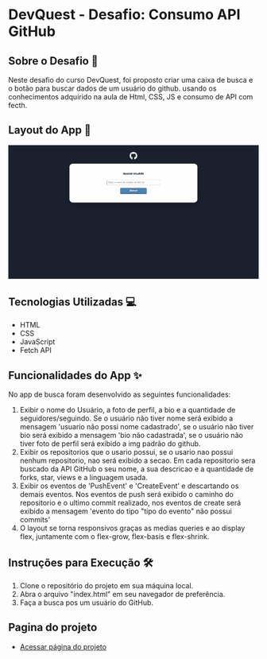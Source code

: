 # DevQuest - Desafio: Consumo API GitHub

## Sobre o Desafio 🚀

Neste desafio do curso DevQuest, foi proposto criar uma caixa de busca e o botão para buscar dados de um usuário do github. usando os conhecimentos adquirido na aula de Html, CSS, JS e consumo de API com fecth.

## Layout do App 📄
<img src='./src/design/chrome-capture-2023-8-4.gif'>

## Tecnologias Utilizadas 💻

- HTML
- CSS
- JavaScript
- Fetch API

## Funcionalidades do App ✨

No app de busca foram desenvolvido as seguintes funcionalidades:

1. Exibir o nome do Usuário, a foto de perfil, a bio e a quantidade de seguidores/seguindo. Se o usuário não tiver nome será exibido a mensagem 'usuario não possi nome cadastrado', se o usuário não tiver bio será exibido a mensagem 'bio não cadastrada', se o usuário não tiver foto de perfil será exibido a img padrão do github.
2. Exibir os repositorios que o usario possui, se o usario nao possui nenhum repositorio, nao será exibido a secao. Em cada repositorio sera buscado da API GitHub o seu nome, a sua descricao e a quantidade de forks, star, views e a linguagem usada.
3. Exibir os eventos de 'PushEvent' e 'CreateEvent' e descartando os demais eventos. Nos eventos de push será exibido o caminho do repositorio e o ultimo commit realizado, nos eventos de create será exibido a mensagem 'evento do tipo "tipo do evento" não possui commits'
4. O layout se torna responsivos graças as medias queries e ao display flex, juntamente com o flex-grow, flex-basis e flex-shrink.

## Instruções para Execução 🛠️

1. Clone o repositório do projeto em sua máquina local.
2. Abra o arquivo "index.html" em seu navegador de preferência.
3. Faça a busca pos um usuário do GitHub.

## Pagina do projeto

- [Acessar página do projeto](https://etvaldolisboa.github.io/projeto-inicial-fetch-github-api/)